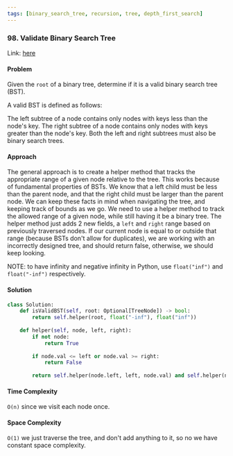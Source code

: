 ```yaml
---
tags: [binary_search_tree, recursion, tree, depth_first_search]
---
```


### 98. Validate Binary Search Tree

Link: [here](https://leetcode.com/problems/validate-binary-search-tree/description/)

#### Problem
Given the `root` of a binary tree, determine if it is a valid binary search tree (BST).

A valid BST is defined as follows:

The left subtree of a node contains only nodes with keys less than the node's key.
The right subtree of a node contains only nodes with keys greater than the node's key.
Both the left and right subtrees must also be binary search trees.

#### Approach
The general approach is to create a helper method that tracks the appropriate range of a given node relative to the tree. This works because of fundamental properties of BSTs. We know that a left child must be less than the parent node, and that the right child must be larger than the parent node. We can keep these facts in mind when navigating the tree, and keeping track of bounds as we go. 
We need to use a helper method to track the allowed range of a given node, while still having it be a binary tree. The helper method just adds 2 new fields, a `left` and `right` range based on previously traversed nodes. If our current node is equal to or outside that range (because BSTs don't allow for duplicates), we are working with an incorrectly designed tree, and should return false, otherwise, we should keep looking. 

NOTE: to have infinity and negative infinity in Python, use `float("inf")` and `float("-inf")` respectively.

#### Solution
```python 
class Solution:
    def isValidBST(self, root: Optional[TreeNode]) -> bool:
        return self.helper(root, float("-inf"), float("inf"))
    
    def helper(self, node, left, right):
        if not node:
            return True
        
        if node.val <= left or node.val >= right:
            return False
        
        return self.helper(node.left, left, node.val) and self.helper(node.right, node.val, right)
```

#### Time Complexity
`O(n)` since we visit each node once.

#### Space Complexity
`O(1)` we just traverse the tree, and don't add anything to it, so no we have constant space complexity. 
